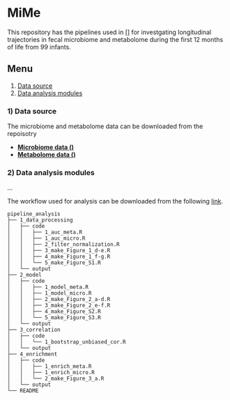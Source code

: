 # MiMe

This repository has the pipelines used in [] for investgating longitudinal trajectories in fecal microbiome and metabolome during the first 12 months of life from 99 infants.

## Menu
 1. [Data source](#data_source)
 2. [Data analysis modules](#data_analysis)

<a name="data_source"></a>
### 1) Data source

The microbiome and metabolome data can be downloaded from the repoisotry
  - **[Microbiome data ()]()**
  - **[Metabolome data ()]()**

<a name="data_analysis"></a>
### 2) Data analysis modules

...

The workflow used for analysis can be downloaded from the following [link](https://github.com/Harold-Wu/MiMe/blob/main/Analysis.zip).


```
pipeline_analysis
├── 1_data_processing
│   ├── code
│   │   ├── 1_auc_meta.R
│   │   ├── 1_auc_micro.R
│   │   ├── 2_filter_normalization.R
│   │   ├── 3_make_Figure_1_d-e.R
│   │   ├── 4_make_Figure_1_f-g.R
│   │   └── 5_make_Figure_S1.R
│   └── output
├── 2_model
│   ├── code
│   │   ├── 1_model_meta.R
│   │   ├── 1_model_micro.R
│   │   ├── 2_make_Figure_2_a-d.R
│   │   ├── 3_make_Figure_2_e-f.R
│   │   ├── 4_make_Figure_S2.R
│   │   └── 5_make_Figure_S3.R
│   └── output
├── 3_correlation
│   ├── code
│   │   └── 1_bootstrap_unbiased_cor.R
│   └── output
├── 4_enrichment
│   ├── code
│   │   ├── 1_enrich_meta.R
│   │   ├── 1_enrich_micro.R
│   │   └── 2_make_Figure_3_a.R
│   └── output
└── README

```
